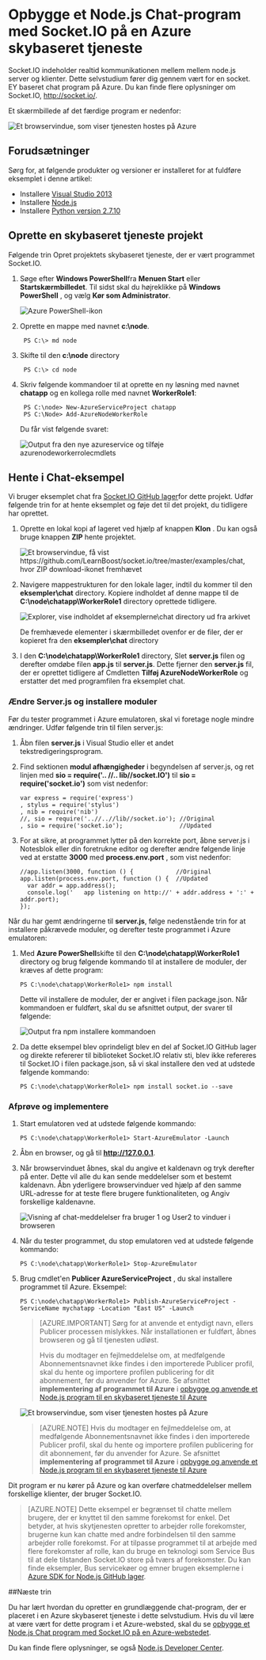 <properties 
    pageTitle="Node.js program ved hjælp af Socket.io | Microsoft Azure" 
    description="Lær at bruge socket.io i et hostes på Azure node.js til computeren." 
    services="cloud-services" 
    documentationCenter="nodejs" 
    authors="rmcmurray" 
    manager="wpickett" 
    editor=""/>

<tags 
    ms.service="cloud-services" 
    ms.workload="tbd" 
    ms.tgt_pltfrm="na" 
    ms.devlang="nodejs" 
    ms.topic="article" 
    ms.date="08/11/2016" 
    ms.author="robmcm"/>

# <a name="build-a-nodejs-chat-application-with-socketio-on-an-azure-cloud-service"></a>Opbygge et Node.js Chat-program med Socket.IO på en Azure skybaseret tjeneste

Socket.IO indeholder realtid kommunikationen mellem mellem node.js server og klienter. Dette selvstudium fører dig gennem vært for en socket. EY baseret chat program på Azure. Du kan finde flere oplysninger om Socket.IO, <http://socket.io/>.

Et skærmbillede af det færdige program er nedenfor:

![Et browservindue, som viser tjenesten hostes på Azure][completed-app]  

## <a name="prerequisites"></a>Forudsætninger

Sørg for, at følgende produkter og versioner er installeret for at fuldføre eksemplet i denne artikel:

* Installere [Visual Studio 2013](https://www.visualstudio.com/en-us/downloads/download-visual-studio-vs.aspx)
* Installere [Node.js](https://nodejs.org/download/)
* Installere [Python version 2.7.10](https://www.python.org/)

## <a name="create-a-cloud-service-project"></a>Oprette en skybaseret tjeneste projekt

Følgende trin Opret projektets skybaseret tjeneste, der er vært programmet Socket.IO.

1. Søge efter **Windows PowerShell**fra **Menuen Start** eller **Startskærmbilledet**. Til sidst skal du højreklikke på **Windows PowerShell** , og vælg **Kør som Administrator**.

    ![Azure PowerShell-ikon][powershell-menu]

2. Oprette en mappe med navnet **c:\\node**. 
 
        PS C:\> md node

3. Skifte til den **c:\\node** directory
 
        PS C:\> cd node

4. Skriv følgende kommandoer til at oprette en ny løsning med navnet **chatapp** og en kollega rolle med navnet **WorkerRole1**:

        PS C:\node> New-AzureServiceProject chatapp
        PS C:\Node> Add-AzureNodeWorkerRole

    Du får vist følgende svaret:

    ![Output fra den nye azureservice og tilføje azurenodeworkerrolecmdlets](./media/cloud-services-nodejs-chat-app-socketio/socketio-1.png)

## <a name="download-the-chat-example"></a>Hente i Chat-eksempel

Vi bruger eksemplet chat fra [Socket.IO GitHub lager]for dette projekt. Udfør følgende trin for at hente eksemplet og føje det til det projekt, du tidligere har oprettet.

1.  Oprette en lokal kopi af lageret ved hjælp af knappen **Klon** . Du kan også bruge knappen **ZIP** hente projektet.

    ![Et browservindue, få vist https://github.com/LearnBoost/socket.io/tree/master/examples/chat, hvor ZIP download-ikonet fremhævet][chat-example-view]

3.  Navigere mappestrukturen for den lokale lager, indtil du kommer til den **eksempler\\chat** directory. Kopiere indholdet af denne mappe til de **C:\\node\\chatapp\\WorkerRole1** directory oprettede tidligere.

    ![Explorer, vise indholdet af eksemplerne\\chat directory ud fra arkivet][chat-contents]

    De fremhævede elementer i skærmbilledet ovenfor er de filer, der er kopieret fra den **eksempler\\chat** directory

4.  I den **C:\\node\\chatapp\\WorkerRole1** directory, Slet **server.js** filen og derefter omdøbe filen **app.js** til **server.js**. Dette fjerner den **server.js** fil, der er oprettet tidligere af Cmdletten **Tilføj AzureNodeWorkerRole** og erstatter det med programfilen fra eksemplet chat.

### <a name="modify-serverjs-and-install-modules"></a>Ændre Server.js og installere moduler

Før du tester programmet i Azure emulatoren, skal vi foretage nogle mindre ændringer. Udfør følgende trin til filen server.js:

1.  Åbn filen **server.js** i Visual Studio eller et andet tekstredigeringsprogram.

2.  Find sektionen **modul afhængigheder** i begyndelsen af server.js, og ret linjen med **sio = require('.. //.. lib//socket.IO')** til **sio = require('socket.io')** som vist nedenfor:

        var express = require('express')
        , stylus = require('stylus')
        , nib = require('nib')
        //, sio = require('..//..//lib//socket.io'); //Original
        , sio = require('socket.io');                //Updated

3.  For at sikre, at programmet lytter på den korrekte port, åbne server.js i Notesblok eller din foretrukne editor og derefter ændre følgende linje ved at erstatte **3000** med **process.env.port** , som vist nedenfor:

        //app.listen(3000, function () {            //Original
        app.listen(process.env.port, function () {  //Updated
          var addr = app.address();
          console.log('   app listening on http://' + addr.address + ':' + addr.port);
        });

Når du har gemt ændringerne til **server.js**, følge nedenstående trin for at installere påkrævede moduler, og derefter teste programmet i Azure emulatoren:

1.  Med **Azure PowerShell**skifte til den **C:\\node\\chatapp\\WorkerRole1** directory og brug følgende kommando til at installere de moduler, der kræves af dette program:

        PS C:\node\chatapp\WorkerRole1> npm install

    Dette vil installere de moduler, der er angivet i filen package.json. Når kommandoen er fuldført, skal du se afsnittet output, der svarer til følgende:

    ![Output fra npm installere kommandoen][The-output-of-the-npm-install-command]

4.  Da dette eksempel blev oprindeligt blev en del af Socket.IO GitHub lager og direkte refererer til biblioteket Socket.IO relativ sti, blev ikke refereres til Socket.IO i filen package.json, så vi skal installere den ved at udstede følgende kommando:

        PS C:\node\chatapp\WorkerRole1> npm install socket.io --save

### <a name="test-and-deploy"></a>Afprøve og implementere

1.  Start emulatoren ved at udstede følgende kommando:

        PS C:\node\chatapp\WorkerRole1> Start-AzureEmulator -Launch

2.  Åbn en browser, og gå til **http://127.0.0.1**.

3.  Når browservinduet åbnes, skal du angive et kaldenavn og tryk derefter på enter.
    Dette vil alle du kan sende meddelelser som et bestemt kaldenavn. Åbn yderligere browservinduer ved hjælp af den samme URL-adresse for at teste flere brugere funktionaliteten, og Angiv forskellige kaldenavne.

    ![Visning af chat-meddelelser fra bruger 1 og User2 to vinduer i browseren](./media/cloud-services-nodejs-chat-app-socketio/socketio-8.png)

3.  Når du tester programmet, du stop emulatoren ved at udstede følgende kommando:

        PS C:\node\chatapp\WorkerRole1> Stop-AzureEmulator

4.  Brug cmdlet'en **Publicer AzureServiceProject** , du skal installere programmet til Azure. Eksempel:

        PS C:\node\chatapp\WorkerRole1> Publish-AzureServiceProject -ServiceName mychatapp -Location "East US" -Launch

    > [AZURE.IMPORTANT] Sørg for at anvende et entydigt navn, ellers Publicer processen mislykkes. Når installationen er fuldført, åbnes browseren og gå til tjenesten udløst.
    > 
    > Hvis du modtager en fejlmeddelelse om, at medfølgende Abonnementsnavnet ikke findes i den importerede Publicer profil, skal du hente og importere profilen publicering for dit abonnement, før du anvender for Azure. Se afsnittet **implementering af programmet til Azure** i [opbygge og anvende et Node.js program til en skybaseret tjeneste til Azure](https://azure.microsoft.com/develop/nodejs/tutorials/getting-started/)

    ![Et browservindue, som viser tjenesten hostes på Azure][completed-app]

    > [AZURE.NOTE] Hvis du modtager en fejlmeddelelse om, at medfølgende Abonnementsnavnet ikke findes i den importerede Publicer profil, skal du hente og importere profilen publicering for dit abonnement, før du anvender for Azure. Se afsnittet **implementering af programmet til Azure** i [opbygge og anvende et Node.js program til en skybaseret tjeneste til Azure](https://azure.microsoft.com/develop/nodejs/tutorials/getting-started/)

Dit program er nu kører på Azure og kan overføre chatmeddelelser mellem forskellige klienter, der bruger Socket.IO.

> [AZURE.NOTE] Dette eksempel er begrænset til chatte mellem brugere, der er knyttet til den samme forekomst for enkel. Det betyder, at hvis skytjenesten opretter to arbejder rolle forekomster, brugerne kun kan chatte med andre forbindelsen til den samme arbejder rolle forekomst. For at tilpasse programmet til at arbejde med flere forekomster af rolle, kan du bruge en teknologi som Service Bus til at dele tilstanden Socket.IO store på tværs af forekomster. Du kan finde eksempler, Bus servicekøer og emner brugen eksemplerne i [Azure SDK for Node.js GitHub lager](https://github.com/WindowsAzure/azure-sdk-for-node).

##<a name="next-steps"></a>Næste trin

Du har lært hvordan du opretter en grundlæggende chat-program, der er placeret i en Azure skybaseret tjeneste i dette selvstudium. Hvis du vil lære at være vært for dette program i et Azure-websted, skal du se [opbygge et Node.js Chat program med Socket.IO på en Azure-webstedet][chatwebsite].

Du kan finde flere oplysninger, se også [Node.js Developer Center](/develop/nodejs/).

  [chatwebsite]: /develop/nodejs/tutorials/website-using-socketio/

  [Azure SLA]: http://www.windowsazure.com/support/sla/
  [Azure SDK for Node.js GitHub repository]: https://github.com/WindowsAzure/azure-sdk-for-node
  [completed-app]: ./media/cloud-services-nodejs-chat-app-socketio/socketio-10.png
  [Azure SDK for Node.js]: https://www.windowsazure.com/develop/nodejs/
  [Node.js Web Application]: https://www.windowsazure.com/develop/nodejs/tutorials/getting-started/
  [Socket.IO GitHub lager]: https://github.com/LearnBoost/socket.io/tree/0.9.14
  [Azure Considerations]: #windowsazureconsiderations
  [Hosting the Chat Example in a Worker Role]: #hostingthechatexampleinawebrole
  [Summary and Next Steps]: #summary
  [powershell-menu]: ./media/cloud-services-nodejs-chat-app-socketio/azure-powershell-start.png

  [chat example]: https://github.com/LearnBoost/socket.io/tree/master/examples/chat
  [chat-example-view]: ./media/cloud-services-nodejs-chat-app-socketio/socketio-22.png
  
  
  [chat-contents]: ./media/cloud-services-nodejs-chat-app-socketio/socketio-5.png
  [The-output-of-the-npm-install-command]: ./media/cloud-services-nodejs-chat-app-socketio/socketio-7.png
  [The output of the Publish-AzureService command]: ./media/cloud-services-nodejs-chat-app-socketio/socketio-9.png
  
 
